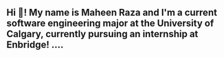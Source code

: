 <h2 align="left">Hi 👋! My name is Maheen Raza and I'm a current software engineering major at the University of Calgary, currently pursuing an internship at Enbridge! ....</h2>
